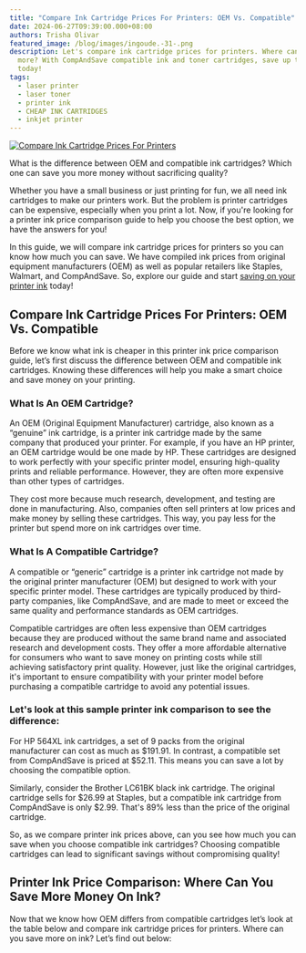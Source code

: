```yaml
---
title: "Compare Ink Cartridge Prices For Printers: OEM Vs. Compatible"
date: 2024-06-27T09:39:00.000+08:00
authors: Trisha Olivar
featured_image: /blog/images/ingoude.-31-.png
description: Let's compare ink cartridge prices for printers. Where can you save
  more? With CompAndSave compatible ink and toner cartridges, save up to 89%
  today!
tags:
  - laser printer
  - laser toner
  - printer ink
  - CHEAP INK CARTRIDGES
  - inkjet printer
---
```

[![Compare Ink Cartridge Prices For Printers](/blog/images/ingoude.-31-.png "Compare Ink Cartridge Prices For Printers")](/blog/images/ingoude.-31-.png)

What is the difference between OEM and compatible ink cartridges? Which one can save you more money without sacrificing quality?

Whether you have a small business or just printing for fun, we all need ink cartridges to make our printers work. But the problem is printer cartridges can be expensive, especially when you print a lot. Now, if you're looking for a printer ink price comparison guide to help you choose the best option, we have the answers for you!

In this guide, we will compare ink cartridge prices for printers so you can know how much you can save. We have compiled ink prices from original equipment manufacturers (OEM) as well as popular retailers like Staples, Walmart, and CompAndSave. So, explore our guide and start [saving on your printer ink](https://www.compandsave.com/top-10-tips-on-how-to-save-on-printer-ink) today!

## Compare Ink Cartridge Prices For Printers: OEM Vs. Compatible

Before we know what ink is cheaper in this printer ink price comparison guide, let’s first discuss the difference between OEM and compatible ink cartridges. Knowing these differences will help you make a smart choice and save money on your printing.

### What Is An OEM Cartridge?

An OEM (Original Equipment Manufacturer) cartridge, also known as a “genuine” ink cartridge, is a printer ink cartridge made by the same company that produced your printer. For example, if you have an HP printer, an OEM cartridge would be one made by HP. These cartridges are designed to work perfectly with your specific printer model, ensuring high-quality prints and reliable performance. However, they are often more expensive than other types of cartridges.

They cost more because much research, development, and testing are done in manufacturing. Also, companies often sell printers at low prices and make money by selling these cartridges. This way, you pay less for the printer but spend more on ink cartridges over time.

### What Is A Compatible Cartridge?

A compatible or “generic” cartridge is a printer ink cartridge not made by the original printer manufacturer (OEM) but designed to work with your specific printer model. These cartridges are typically produced by third-party companies, like CompAndSave, and are made to meet or exceed the same quality and performance standards as OEM cartridges.

Compatible cartridges are often less expensive than OEM cartridges because they are produced without the same brand name and associated research and development costs. They offer a more affordable alternative for consumers who want to save money on printing costs while still achieving satisfactory print quality. However, just like the original cartridges, it's important to ensure compatibility with your printer model before purchasing a compatible cartridge to avoid any potential issues.

### Let's look at this sample printer ink comparison to see the difference:

For HP 564XL ink cartridges, a set of 9 packs from the original manufacturer can cost as much as $191.91. In contrast, a compatible set from CompAndSave is priced at $52.11. This means you can save a lot by choosing the compatible option.

Similarly, consider the Brother LC61BK black ink cartridge. The original cartridge sells for $26.99 at Staples, but a compatible ink cartridge from CompAndSave is only $2.99. That's 89% less than the price of the original cartridge. 

So, as we compare printer ink prices above, can you see how much you can save when you choose compatible ink cartridges? Choosing compatible cartridges can lead to significant savings without compromising quality!

## Printer Ink Price Comparison: Where Can You Save More Money On Ink?

Now that we know how OEM differs from compatible cartridges let’s look at the table below and compare ink cartridge prices for printers. Where can you save more on ink? Let’s find out below:
